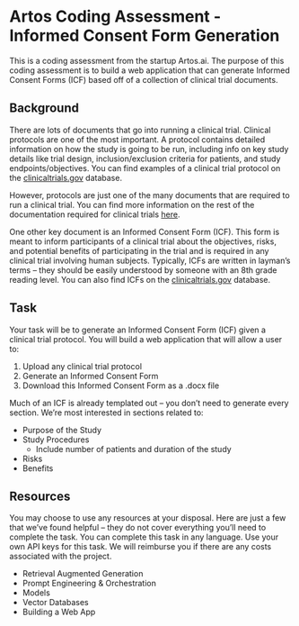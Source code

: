 # Artos Coding Assessment - Informed Consent Form Generation

This is a coding assessment from the startup Artos.ai. The purpose of this coding assessment is to build a web application that can generate Informed Consent Forms (ICF) based off of a collection of clinical trial documents.

## Background

There are lots of documents that go into running a clinical trial. Clinical protocols are one of the most important. A protocol contains detailed information on how the study is going to be run, including info on key study details like trial design, inclusion/exclusion criteria for patients, and study endpoints/objectives. You can find examples of a clinical trial protocol on the [clinicaltrials.gov](http://clinicaltrials.gov) database.

However, protocols are just one of the many documents that are required to run a clinical trial. You can find more information on the rest of the documentation required for clinical trials [here](https://ccts.osu.edu/content/regulatory-documents). 

One other key document is an Informed Consent Form (ICF). This form is meant to inform participants of a clinical trial about the objectives, risks, and potential benefits of participating in the trial and is required in any clinical trial involving human subjects. Typically, ICFs are written in layman’s terms – they should be easily understood by someone with an 8th grade reading level.  You can also find ICFs on the [clinicaltrials.gov](http://clinicaltrials.gov) database.

## Task

Your task will be to generate an Informed Consent Form (ICF) given a clinical trial protocol. You will build a web application that will allow a user to:

1. Upload any clinical trial protocol
2. Generate an Informed Consent Form
3. Download this Informed Consent Form as a .docx file

Much of an ICF is already templated out – you don’t need to generate every section. We’re most interested in sections related to: 

* Purpose of the Study
* Study Procedures
    * Include number of patients and duration of the study
* Risks
* Benefits

## Resources

You may choose to use any resources at your disposal. Here are just a few that we’ve found helpful – they do not cover everything you’ll need to complete the task. You can complete this task in any language. Use your own API keys for this task. We will reimburse you if there are any costs associated with the project.

* Retrieval Augmented Generation
* Prompt Engineering & Orchestration
* Models
* Vector Databases
* Building a Web App

